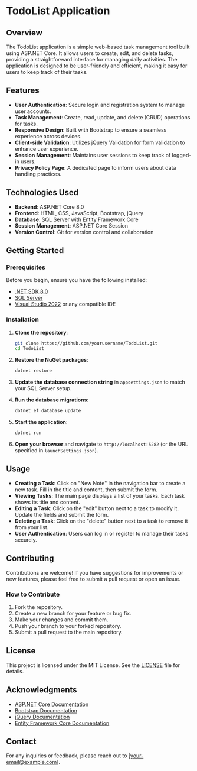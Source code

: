 # TodoList Application

## Overview

The TodoList application is a simple web-based task management tool built using ASP.NET Core. It allows users to create, edit, and delete tasks, providing a straightforward interface for managing daily activities. The application is designed to be user-friendly and efficient, making it easy for users to keep track of their tasks.

## Features

- **User Authentication**: Secure login and registration system to manage user accounts.
- **Task Management**: Create, read, update, and delete (CRUD) operations for tasks.
- **Responsive Design**: Built with Bootstrap to ensure a seamless experience across devices.
- **Client-side Validation**: Utilizes jQuery Validation for form validation to enhance user experience.
- **Session Management**: Maintains user sessions to keep track of logged-in users.
- **Privacy Policy Page**: A dedicated page to inform users about data handling practices.

## Technologies Used

- **Backend**: ASP.NET Core 8.0
- **Frontend**: HTML, CSS, JavaScript, Bootstrap, jQuery
- **Database**: SQL Server with Entity Framework Core
- **Session Management**: ASP.NET Core Session
- **Version Control**: Git for version control and collaboration

## Getting Started

### Prerequisites

Before you begin, ensure you have the following installed:

- [.NET SDK 8.0](https://dotnet.microsoft.com/download/dotnet/8.0)
- [SQL Server](https://www.microsoft.com/en-us/sql-server/sql-server-downloads)
- [Visual Studio 2022](https://visualstudio.microsoft.com/vs/) or any compatible IDE

### Installation

1. **Clone the repository**:
   ```bash
   git clone https://github.com/yourusername/TodoList.git
   cd TodoList
   ```

2. **Restore the NuGet packages**:
   ```bash
   dotnet restore
   ```

3. **Update the database connection string** in `appsettings.json` to match your SQL Server setup.

4. **Run the database migrations**:
   ```bash
   dotnet ef database update
   ```

5. **Start the application**:
   ```bash
   dotnet run
   ```

6. **Open your browser** and navigate to `http://localhost:5282` (or the URL specified in `launchSettings.json`).

## Usage

- **Creating a Task**: Click on "New Note" in the navigation bar to create a new task. Fill in the title and content, then submit the form.
- **Viewing Tasks**: The main page displays a list of your tasks. Each task shows its title and content.
- **Editing a Task**: Click on the "edit" button next to a task to modify it. Update the fields and submit the form.
- **Deleting a Task**: Click on the "delete" button next to a task to remove it from your list.
- **User Authentication**: Users can log in or register to manage their tasks securely.

## Contributing

Contributions are welcome! If you have suggestions for improvements or new features, please feel free to submit a pull request or open an issue.

### How to Contribute

1. Fork the repository.
2. Create a new branch for your feature or bug fix.
3. Make your changes and commit them.
4. Push your branch to your forked repository.
5. Submit a pull request to the main repository.

## License

This project is licensed under the MIT License. See the [LICENSE](LICENSE) file for details.

## Acknowledgments

- [ASP.NET Core Documentation](https://docs.microsoft.com/en-us/aspnet/core/)
- [Bootstrap Documentation](https://getbootstrap.com/docs/5.1/getting-started/introduction/)
- [jQuery Documentation](https://jquery.com/)
- [Entity Framework Core Documentation](https://docs.microsoft.com/en-us/ef/core/)

## Contact

For any inquiries or feedback, please reach out to [your-email@example.com].
